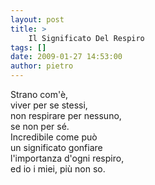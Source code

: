 ```yaml
---
layout: post
title: >
    Il Significato Del Respiro
tags: []
date: 2009-01-27 14:53:00
author: pietro
---
```

Strano com'è,<br/>viver per se stessi,<br/>non respirare per nessuno,<br/>se non per sé.<br/>Incredibile come può<br/>un significato gonfiare<br/>l'importanza d'ogni respiro,<br/>ed io i miei, più non so.
